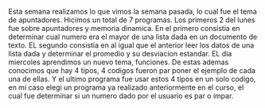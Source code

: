 Esta semana realizamos lo que vimos la semana pasada, lo cual fue el tema de apuntadores. Hicimos un total de 7 programas.
Los primeros 2 del lunes fue sobre apuntadores y memoria dinamica.
En el primero consistia en determinar cual numero era el mayor de una lista dada en un documento de texto. EL segundo consistia en al igual que el anterior leer los datos de una lista dada y determinar el promedio y su desviacion estandar.
EL dia miercoles aprendimos un nuevo tema, funciones. De estas ademas conocimos que hay 4 tipos, 4 codigos fueron par poner el ejemplo de cada una de ellas.
Y el ultimo programa fue usar estos 4 tipos en un solo codigo, en mi caso elegi un programa ya realizado anteriormente en el curso, el cual fue determinar si un numero dado por el usuario es par o impar.
